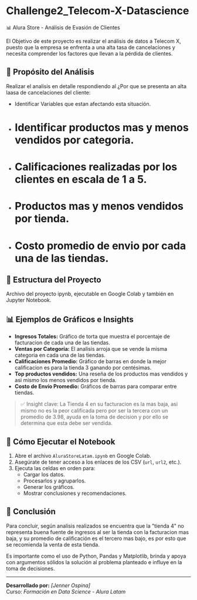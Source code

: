 # Challenge2_Telecom-X-Datascience

📊 Alura Store - Análisis de Evasión de Clientes

El Objetivo de este proyecto es realizar el análisis de datos a Telecom X, puesto que la empresa se enfrenta a una alta tasa de cancelaciones y necesita comprender los factores que llevan a la pérdida de clientes.

## 🎯 Propósito del Análisis

Realizar el analisis en detalle respondiendo al ¿Por que se presenta  an alta laasa de cancelaciones del cliente:
- Identificar Variables que estan afectando esta situación.
- # Identificar productos mas y menos vendidos por categoria.
- # Calificaciones realizadas por los clientes en escala de 1 a 5.
- # Productos mas y menos vendidos por tienda.
- # Costo promedio de envio por cada una de las tiendas. 

## 📁 Estructura del Proyecto

Archivo del proyecto ipynb, ejecutable en Google Colab y también en Jupyter Notebook.

## 📊 Ejemplos de Gráficos e Insights

- **Ingresos Totales:** Gráfico de torta que muestra el porcentaje de facturacion de cada una de las tiendas.
- **Ventas por Categoría:** El analisis arroja que se vende la misma categoria en cada una de las tiendas.
- **Calificaciones Promedio:** Gráfico de barras en donde la mejor calificacion es para la tienda 3 ganando por centésimas.
- **Top productos vendidos:** Una reseña de los productos mas vendidos y asi mismo los menos vendidos por tienda.
- **Costo de Envío Promedio:** Gráficos de barras para comparar entre tiendas.

> ✅ Insight clave: La Tienda 4 en su facturacion es la mas baja, asi mismo no es la peor calificada pero por ser la tercera con un promedio de 3.98, ayuda en la toma de decision y por ello se determina que esta debe ser vendida.

## 🚀 Cómo Ejecutar el Notebook

1. Abre el archivo `AluraStoreLatam.ipynb` en Google Colab.
2. Asegúrate de tener acceso a los enlaces de los CSV (`url`, `url2`, etc.).
3. Ejecuta las celdas en orden para:
   - Cargar los datos.
   - Procesarlos y agruparlos.
   - Generar los gráficos.
   - Mostrar conclusiones y recomendaciones.

## 📌 Conclusión

Para concluir, según analisis realizados se encuentra que la "tienda 4" no representa buena fuente de ingresos al ser la tienda con la facturacion mas baja,
y su promedio de calificación es el tercero mas bajo, es por esto que se recomienda la venta de esta tienda.

Es importante como el uso de Python, Pandas y Matplotlib, brinda y apoya con argumentos sólidos la solución al problema planteado e influye en la toma de decisiones.

---

**Desarrollado por:** *[Jenner Ospina]*  
Curso: *Formación en Data Science - Alura Latam*

